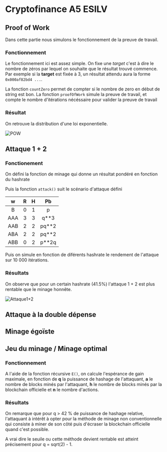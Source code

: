 # Cryptofinance A5 ESILV

## Proof of Work

Dans cette partie nous simulons le fonctionnement de la preuve de travail.

### Fonctionnement

Le fonctionnement ici est assez simple. On fixe une *target* c'est à dire le nombre de zéros par lequel on souhaite que le résultat trouvé commence. Par exemple si la **target** est fixée à 3, un résultat attendu aura la forme `0x000af82bd4 ...`.

La fonction `countZero` permet de compter si le nombre de zero en début de string est bon.
La fonction `proofOfWork` simule la preuve de travail, et compte le nombre d'itérations nécéssaire pour valider la preuve de travail

### Résultat

On retrouve la distribution d'une loi exponentielle.

![POW](https://user-images.githubusercontent.com/62909821/151864524-6bac4758-cd47-4eff-90f7-f2fe117399b5.PNG)


## Attaque 1 + 2 

### Fonctionement

On défini la fonction de minage qui donne un résultat pondéré en fonction du hashrate

Puis la fonction `attack()` suit le scénario d'attaque défini

| w      | R      | H     | Pb    |
| :----: |:------:| :----:|:-----:|
| B      |   0    |  1    | p     |
| AAA    |   3    |  3    | q**3  |
| AAB    |   2    |  2    | pq**2 |
| ABA    |   2    |  2    | pq**2 |
| ABB    |   0    |  2    | p**2q |

Puis on simule en fonction de diférents hashrate le rendement de l'attaque sur 10 000 itérations.

### Résultats

On observe que pour un certain hashrate (41.5%) l'attaque 1 + 2 est plus rentable que le minage honnête.

![Attaque1+2](https://user-images.githubusercontent.com/62909821/151863990-4f75bdc5-d6af-486e-8242-607b83ead3ae.PNG)


## Attaque à la double dépense

## Minage égoïste

## Jeu du minage / Minage optimal

### Fonctionnement 
 
A l'aide de la fonction récursive `E()`, on calcule l'espérance de gain maximale, en fonction de **q** la puissance de hashage de l'attaquant, **a** le nombre de blocks minés par l'attaquant, **h** le nombre de blocks minés par la blockchain officielle et **n** le nombre d'actions.

### Résultats

On remarque que pour q > 42 % de puissance de hashage relative, l'attaquant à intérêt à opter pour la méthode de minage non conventionnelle qui consiste à miner de son côté puis d'écraser la blockchain officielle quand c'est possible.

A vrai dire le seuile ou cette méthode devient rentable est atteint précisement pour q = sqrt(2) - 1.
